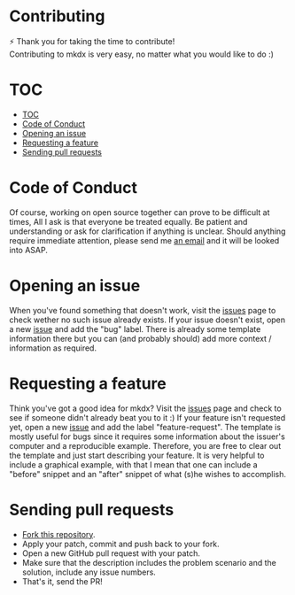 Contributing
===

:zap: Thank you for taking the time to contribute!<br />
Contributing to mkdx is very easy, no matter what you would like to do :)

# TOC

- [TOC](#toc)
- [Code of Conduct](#code-of-conduct)
- [Opening an issue](#opening-an-issue)
- [Requesting a feature](#requesting-a-feature)
- [Sending pull requests](#sending-pull-requests)

# Code of Conduct

Of course, working on open source together can prove to be difficult at times, All I ask is that everyone be treated equally.
Be patient and understanding or ask for clarification if anything is unclear. Should anything require immediate attention, please
send me [an email](mailto:sidneyliebrand@gmail.com) and it will be looked into ASAP.

# Opening an issue

When you've found something that doesn't work, visit the [issues](https://github.com/SidOfc/mkdx/issues?utf8=✓&q=is%3Aissue+is%3Aopen+label%3Abug) page to check wether no such issue already exists.
If your issue doesn't exist, open a new [issue](issues/new) and add the "bug" label.
There is already some template information there but you can (and probably should) add more context / information as required.

# Requesting a feature

Think you've got a good idea for mkdx? Visit the [issues](https://github.com/SidOfc/mkdx/issues?utf8=✓&q=is%3Aissue+is%3Aopen+label%3Afeature-request) page
and check to see if someone didn't already beat you to it :)
If your feature isn't requested yet, open a new [issue](issues/new) and add the label "feature-request".
The template is mostly useful for bugs since it requires some information about the issuer's computer and a reproducible example.
Therefore, you are free to clear out the template and just start describing your feature.
It is very helpful to include a graphical example, with that I mean that one can include a "before" snippet
and an "after" snippet of what (s)he wishes to accomplish.

# Sending pull requests

- [Fork this repository](https://help.github.com/articles/fork-a-repo/).
- Apply your patch, commit and push back to your fork.
- Open a new GitHub pull request with your patch.
- Make sure that the description includes the problem scenario and the solution, include any issue numbers.
- That's it, send the PR!

